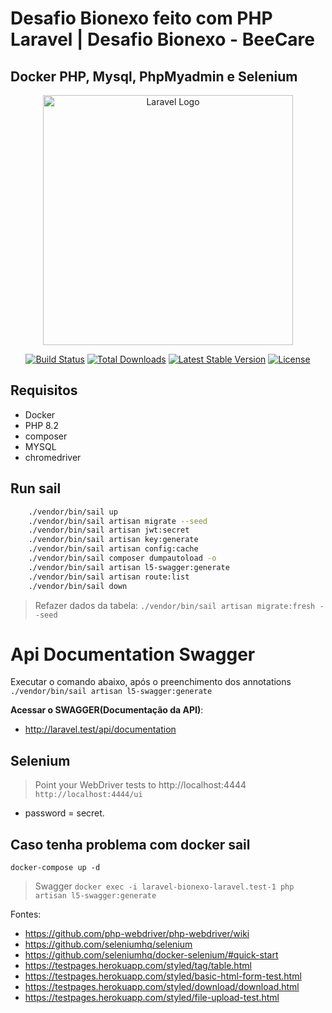 # Desafio Bionexo feito com PHP Laravel | Desafio Bionexo - BeeCare

## Docker PHP, Mysql, PhpMyadmin e Selenium

<p align="center"><a href="https://laravel.com" target="_blank"><img src="https://raw.githubusercontent.com/laravel/art/master/logo-lockup/5%20SVG/2%20CMYK/1%20Full%20Color/laravel-logolockup-cmyk-red.svg" width="400" alt="Laravel Logo"></a></p>

<p align="center">
<a href="https://github.com/laravel/framework/actions"><img src="https://github.com/laravel/framework/workflows/tests/badge.svg" alt="Build Status"></a>
<a href="https://packagist.org/packages/laravel/framework"><img src="https://img.shields.io/packagist/dt/laravel/framework" alt="Total Downloads"></a>
<a href="https://packagist.org/packages/laravel/framework"><img src="https://img.shields.io/packagist/v/laravel/framework" alt="Latest Stable Version"></a>
<a href="https://packagist.org/packages/laravel/framework"><img src="https://img.shields.io/packagist/l/laravel/framework" alt="License"></a>
</p>

## Requisitos
- Docker
- PHP 8.2
- composer
- MYSQL
- chromedriver

## Run sail
```sh
    ./vendor/bin/sail up  
    ./vendor/bin/sail artisan migrate --seed
    ./vendor/bin/sail artisan jwt:secret
    ./vendor/bin/sail artisan key:generate
    ./vendor/bin/sail artisan config:cache
    ./vendor/bin/sail composer dumpautoload -o
    ./vendor/bin/sail artisan l5-swagger:generate
    ./vendor/bin/sail artisan route:list
    ./vendor/bin/sail down
```
> Refazer dados da tabela:
`./vendor/bin/sail artisan migrate:fresh --seed`

# Api Documentation Swagger

Executar o comando abaixo, após o preenchimento dos annotations
`./vendor/bin/sail artisan l5-swagger:generate`

**Acessar o SWAGGER(Documentação da API)**:
- http://laravel.test/api/documentation

## Selenium
> Point your WebDriver tests to http://localhost:4444
`http://localhost:4444/ui`
- password = secret.

## Caso tenha problema com docker sail
`docker-compose up -d`
> Swagger
`docker exec -i laravel-bionexo-laravel.test-1 php artisan l5-swagger:generate`

Fontes:
- https://github.com/php-webdriver/php-webdriver/wiki
- https://github.com/seleniumhq/selenium
- https://github.com/seleniumhq/docker-selenium/#quick-start
- https://testpages.herokuapp.com/styled/tag/table.html
- https://testpages.herokuapp.com/styled/basic-html-form-test.html
- https://testpages.herokuapp.com/styled/download/download.html
- https://testpages.herokuapp.com/styled/file-upload-test.html
